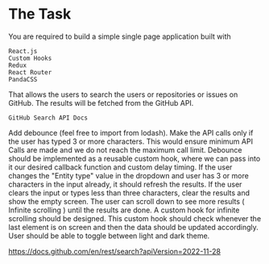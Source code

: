 # The Task

You are required to build a simple single page application built with

    React.js
    Custom Hooks
    Redux
    React Router
    PandaCSS

That allows the users to search the users or repositories or issues on GitHub. The results will be fetched from the GitHub API.

    GitHub Search API Docs



Add debounce (feel free to import from lodash). Make the API calls only if the user has typed 3 or more characters. This would ensure minimum API Calls are made and we do not reach the maximum call limit. Debounce should be implemented as a reusable custom hook, where we can pass into it our desired callback function and custom delay timing.
If the user changes the "Entity type" value in the dropdown and user has 3 or more characters in the input already, it should refresh the results.
If the user clears the input or types less than three characters, clear the results and show the empty screen.
The user can scroll down to see more results ( Infinite scrolling ) until the results are done. A custom hook for infinite scrolling should be designed. This custom hook should check whenever the last element is on screen and then the data should be updated accordingly.
User should be able to toggle between light and dark theme.

https://docs.github.com/en/rest/search?apiVersion=2022-11-28
